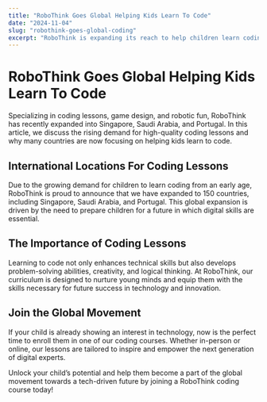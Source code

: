```yaml
---
title: "RoboThink Goes Global Helping Kids Learn To Code"
date: "2024-11-04"
slug: "robothink-goes-global-coding"
excerpt: "RoboThink is expanding its reach to help children learn coding, robotics, and game design, empowering the next generation of digital experts."
---
```


# RoboThink Goes Global Helping Kids Learn To Code

Specializing in coding lessons, game design, and robotic fun, RoboThink has recently expanded into Singapore, Saudi Arabia, and Portugal. In this article, we discuss the rising demand for high-quality coding lessons and why many countries are now focusing on helping kids learn to code.

## International Locations For Coding Lessons

Due to the growing demand for children to learn coding from an early age, RoboThink is proud to announce that we have expanded to 150 countries, including Singapore, Saudi Arabia, and Portugal. This global expansion is driven by the need to prepare children for a future in which digital skills are essential.

## The Importance of Coding Lessons

Learning to code not only enhances technical skills but also develops problem-solving abilities, creativity, and logical thinking. At RoboThink, our curriculum is designed to nurture young minds and equip them with the skills necessary for future success in technology and innovation.

## Join the Global Movement

If your child is already showing an interest in technology, now is the perfect time to enroll them in one of our coding courses. Whether in-person or online, our lessons are tailored to inspire and empower the next generation of digital experts.

Unlock your child’s potential and help them become a part of the global movement towards a tech-driven future by joining a RoboThink coding course today!